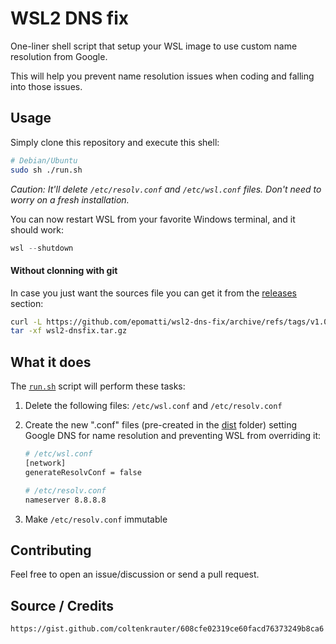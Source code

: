 # WSL2 DNS fix

One-liner shell script that setup your WSL image to use custom name resolution from Google.

This will help you prevent name resolution issues when coding and falling into those issues.

## Usage

Simply clone this repository and execute this shell:

```bash
# Debian/Ubuntu
sudo sh ./run.sh
```

_Caution: It'll delete `/etc/resolv.conf` and `/etc/wsl.conf` files. Don't need to worry on a fresh installation._

You can now restart WSL from your favorite Windows terminal, and it should work:

```ps1
wsl --shutdown
```

#### Without clonning with git

In case you just want the sources file you can get it from the [releases](https://github.com/epomatti/wsl2-dns-fix/releases) section:

```sh
curl -L https://github.com/epomatti/wsl2-dns-fix/archive/refs/tags/v1.0.0.tar.gz -o wsl2-dnsfix.tar.gz
tar -xf wsl2-dnsfix.tar.gz
```

## What it does

The [`run.sh`](./run.sh) script will perform these tasks:

1. Delete the following files: `/etc/wsl.conf` and `/etc/resolv.conf`
2. Create the new ".conf" files (pre-created in the [dist](./dist/) folder) setting Google DNS for name resolution and preventing WSL from overriding it:

    ```sh
    # /etc/wsl.conf
    [network]
    generateResolvConf = false
    
    # /etc/resolv.conf
    nameserver 8.8.8.8
    ```
    
3. Make `/etc/resolv.conf` immutable

## Contributing

Feel free to open an issue/discussion or send a pull request.

## Source / Credits

```
https://gist.github.com/coltenkrauter/608cfe02319ce60facd76373249b8ca6
```

